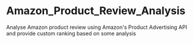 # Amazon_Product_Review_Analysis
Analyse Amazon product review using Amazon's Product Advertising API and provide custom ranking based on some analysis
